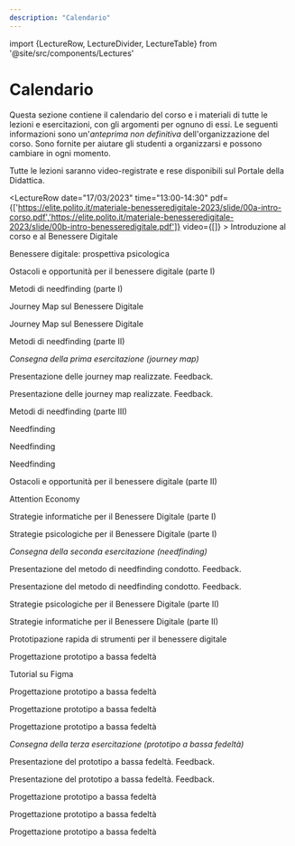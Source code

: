 ```yaml
---
description: "Calendario"
---
```


import {LectureRow, LectureDivider, LectureTable} from '@site/src/components/Lectures'


# Calendario

Questa sezione contiene il calendario del corso e i materiali di tutte le lezioni e esercitazioni, con gli argomenti per ognuno di essi. Le seguenti informazioni sono un'*anteprima non definitiva* dell'organizzazione del corso. Sono fornite per aiutare gli studenti a organizzarsi e possono cambiare in ogni momento.

Tutte le lezioni saranno video-registrate e rese disponibili sul Portale della Didattica.


<LectureTable defaultTeacher="Alberto Monge Roffarello" defaultType="Lezione" showMaterial={true} language='IT'>

<LectureRow
    date="17/03/2023" time="13:00-14:30"
    pdf={['https://elite.polito.it/materiale-benesseredigitale-2023/slide/00a-intro-corso.pdf','https://elite.polito.it/materiale-benesseredigitale-2023/slide/00b-intro-benesseredigitale.pdf']}
    video={[]}
    >
    Introduzione al corso e al Benessere Digitale
</LectureRow>

<LectureDivider/>

<LectureRow
    date="21/03/2023" time="16:00-17:30"
    pdf='' 
    video={[]}
    teacher= 'Monica Molino'
    >
    Benessere digitale: prospettiva psicologica
</LectureRow>

<LectureRow
    date="21/03/2023" time="17:30-19:00"
    pdf='' 
    video={[]}
    teacher= 'Monica Molino'
    >
    Ostacoli e opportunità per il benessere digitale (parte I)
</LectureRow>

<LectureRow
    date="24/03/2023" time="13:00-14:30"
    pdf='' 
    video={[]}
    >
    Metodi di needfinding (parte I)
</LectureRow>

<LectureDivider/>

<LectureRow
    date="28/03/2023" time="16:00-17:30"
    pdf='' 
    video={[]}
    type='Esercitazione'
    >
    Journey Map sul Benessere Digitale
</LectureRow>

<LectureRow
    date="28/03/2023" time="17:30-19:00"
    pdf='' 
    video={[]}
    type='Esercitazione'
    >
    Journey Map sul Benessere Digitale
</LectureRow>

<LectureRow
    date="31/03/2023" time="13:00-14:30"
    pdf='' 
    video={[]}
    >
    Metodi di needfinding (parte II)
</LectureRow>

<LectureDivider/>

<LectureRow variant='warning'
    date='03/04/2023' time="Fine giornata"
    type=''
    teacher=''>
    <em>Consegna della prima esercitazione (journey map)</em>
</LectureRow>

<LectureRow
    date="04/04/2023" time="16:00-17:30"
    pdf='' 
    video={[]}
    type='Esercitazione'
    >
    Presentazione delle journey map realizzate. Feedback.
</LectureRow>

<LectureRow
    date="04/04/2023" time="17:30-19:00"
    pdf='' 
    video={[]}
    type='Esercitazione'
    >
    Presentazione delle journey map realizzate. Feedback.
</LectureRow>

<LectureDivider topic='VACANZE DI PASQUA'/>

<LectureRow
    date="14/04/2023" time="16:00-17:30"
    pdf='' 
    video={[]}
    teacher= 'Monica Molino'
    >
    Metodi di needfinding (parte III)
</LectureRow>

<LectureDivider/>

<LectureRow
    date="18/04/2023" time="16:00-17:30"
    pdf='' 
    video={[]}
    type='Esercitazione'
    teacher= 'Monica Molino'
    >
    Needfinding
</LectureRow>

<LectureRow
    date="18/04/2023" time="17:30-19:00"
    pdf='' 
    video={[]}
    type='Esercitazione'
    >
    Needfinding
</LectureRow>

<LectureRow
    date="21/04/2023" time="13:00-14:30"
    pdf='' 
    video={[]}
    type='Esercitazione'
    teacher= 'Monica Molino'
    >
    Needfinding
</LectureRow>

<LectureDivider/>

<LectureRow
    date="28/04/2023" time="13:00-14:30"
    pdf='' 
    video={[]}
    teacher= 'Monica Molino'
    >
    Ostacoli e opportunità per il benessere digitale (parte II)
</LectureRow>

<LectureDivider/>

<LectureRow
    date="02/05/2023" time="16:00-17:30"
    pdf='' 
    video={[]}
    >
    Attention Economy
</LectureRow>

<LectureRow
    date="02/05/2023" time="17:30-19:00"
    pdf='' 
    video={[]}
    >
    Strategie informatiche per il Benessere Digitale (parte I)
</LectureRow>

<LectureRow
    date="05/05/2023" time="13:00-14:30"
    pdf='' 
    video={[]}
    teacher= 'Monica Molino'
    >
    Strategie psicologiche per il Benessere Digitale (parte I)
</LectureRow>

<LectureDivider/>

<LectureRow variant='warning'
    date='08/05/2023' time="Fine giornata"
    type=''
    teacher=''>
    <em>Consegna della seconda esercitazione (needfinding)</em>
</LectureRow>

<LectureRow
    date="09/05/2023" time="16:00-17:30"
    pdf='' 
    video={[]}
    type='Esercitazione'
    teacher= 'Monica Molino'
    >
    Presentazione del metodo di needfinding condotto. Feedback. 
</LectureRow>

<LectureRow
    date="09/05/2023" time="17:30-19:00"
    pdf='' 
    video={[]}
    type='Esercitazione'
    teacher= 'Monica Molino'
    >
    Presentazione del metodo di needfinding condotto. Feedback. 
</LectureRow>

<LectureRow
    date="12/05/2023" time="13:00-14:30"
    pdf='' 
    video={[]}
    teacher= 'Monica Molino'
    >
    Strategie psicologiche per il Benessere Digitale (parte II)
</LectureRow>

<LectureDivider/>

<LectureRow
    date="16/05/2023" time="16:00-17:30"
    pdf='' 
    video={[]}
    >
    Strategie informatiche per il Benessere Digitale (parte II)
</LectureRow>

<LectureRow
    date="16/05/2023" time="17:30-19:00"
    pdf='' 
    video={[]}
    >
    Prototipazione rapida di strumenti per il benessere digitale
</LectureRow>

<LectureRow
    date="19/05/2023" time="13:00-14:30"
    pdf='' 
    video={[]}
    type='Esercitazione'
    >
    Progettazione prototipo a bassa fedeltà
</LectureRow>

<LectureRow
    date="ONLINE" time="ONLINE"
    pdf='' 
    video={[]}
    type='Esercitazione'
    >
    Tutorial su Figma
</LectureRow>

<LectureDivider/>

<LectureRow
    date="23/05/2023" time="16:00-17:30"
    pdf='' 
    video={[]}
    type='Esercitazione'
    teacher = 'Monica Molino'
    >
    Progettazione prototipo a bassa fedeltà
</LectureRow>

<LectureRow
    date="23/05/2023" time="17:30-19:00"
    pdf='' 
    video={[]}
    type='Esercitazione'
    teacher = 'Monica Molino'
    >
    Progettazione prototipo a bassa fedeltà
</LectureRow>

<LectureRow
    date="26/05/2023" time="13:00-14:30"
    pdf='' 
    video={[]}
    type='Esercitazione'
    >
    Progettazione prototipo a bassa fedeltà
</LectureRow>

<LectureDivider/>

<LectureRow variant='warning'
    date='29/05/2023' time="Fine giornata"
    type=''
    teacher=''>
    <em>Consegna della terza esercitazione (prototipo a bassa fedeltà)</em>
</LectureRow>

<LectureRow
    date="30/05/2023" time="16:00-17:30"
    pdf='' 
    video={[]}
    type='Esercitazione'
    teacher = 'Monica Molino'
    >
    Presentazione del prototipo a bassa fedeltà. Feedback.
</LectureRow>

<LectureRow
    date="30/05/2023" time="17:30-19:00"
    pdf='' 
    video={[]}
    type='Esercitazione'
    teacher = 'Monica Molino'
    >
    Presentazione del prototipo a bassa fedeltà. Feedback.
</LectureRow>

<LectureDivider/>

<LectureRow
    date="06/06/2023" time="16:00-17:30"
    pdf='' 
    video={[]}
    type='Esercitazione'
    >
    Progettazione prototipo a bassa fedeltà
</LectureRow>

<LectureRow
    date="06/06/2023" time="17:30-19:00"
    pdf='' 
    video={[]}
    type='Esercitazione'
    teacher = 'Monica Molino'
    >
    Progettazione prototipo a bassa fedeltà
</LectureRow>

<LectureRow
    date="09/06/2023" time="13:00-14:30"
    pdf='' 
    video={[]}
    type='Esercitazione'
    >
    Progettazione prototipo a bassa fedeltà
</LectureRow>

</LectureTable>

  